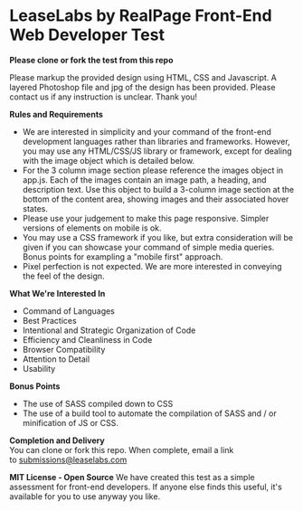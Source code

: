 LeaseLabs by RealPage Front-End Web Developer Test
=============================

**Please clone or fork the test from this repo**

Please markup the provided design using HTML, CSS and Javascript. A layered Photoshop file and jpg of the design has been provided. Please contact us if any instruction is unclear. Thank you!

**Rules and Requirements**
+ We are interested in simplicity and your command of the front-end development languages rather than libraries and frameworks. However, you may use any HTML/CSS/JS library or framework, except for dealing with the image object which is detailed below.
+ For the 3 column image section please reference the images object in app.js. Each of the images contain an image path, a heading, and description text. Use this object to build a 3-column image section at the bottom of the content area, showing images and their associated hover states.
+ Please use your judgement to make this page responsive. Simpler versions of elements on mobile is ok.
+ You may use a CSS framework if you like, but extra consideration will be given if you can showcase your command of simple media queries. Bonus points for exampling a "mobile first" approach.
+ Pixel perfection is not expected. We are more interested in conveying the feel of the design.


**What We're Interested In**
+ Command of Languages
+ Best Practices
+ Intentional and Strategic Organization of Code
+ Efficiency and Cleanliness in Code
+ Browser Compatibility
+ Attention to Detail
+ Usability

**Bonus Points**
+ The use of SASS compiled down to CSS
+ The use of a build tool to automate the compilation of SASS and / or minification of JS or CSS.

**Completion and Delivery**  
You can clone or fork this repo. When complete, email a link to submissions@leaselabs.com

**MIT License - Open Source**
We have created this test as a simple assessment for front-end developers. If anyone else finds this useful, it's available for you to use anyway you like.

